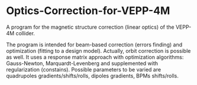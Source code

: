 # Optics-Correction-for-VEPP-4M
A program for the magnetic structure correction (linear optics) of the VEPP-4M collider.

The program is intended for beam-based correction (errors finding) and optimization (fitting to a design model). Actually, orbit correction is possible as well.
It uses a response matrix approach with optimization algorithms: Gauss-Newton, Marquardt-Levenberg and supplemented with regularization (constains).
Possible parameters to be varied are quadrupoles gradients/shifts/rolls, dipoles gradients, BPMs shifts/rolls.


